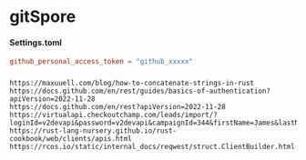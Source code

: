 # gitSpore

#### Settings.toml
```toml
github_personal_access_token = "github_xxxxx"
```

###
    https://maxuuell.com/blog/how-to-concatenate-strings-in-rust
    https://docs.github.com/en/rest/guides/basics-of-authentication?apiVersion=2022-11-28
    https://docs.github.com/en/rest?apiVersion=2022-11-28
    https://virtualapi.checkoutchamp.com/leads/import/?loginId=v2devapi&password=v2devapi&campaignId=344&firstName=James&lastName=Koonts&emailAddress=test@me.com
    https://rust-lang-nursery.github.io/rust-cookbook/web/clients/apis.html
    https://rcos.io/static/internal_docs/reqwest/struct.ClientBuilder.html
